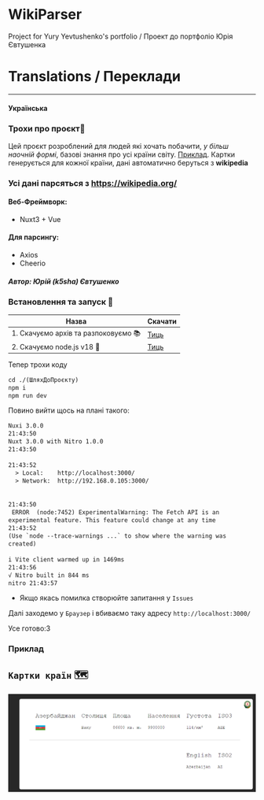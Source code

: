 # WikiParser
 Project for Yury Yevtushenko's portfolio / Проект до портфоліо Юрія Євтушенка
 
 # Translations / Переклади 
 _________________
 
 #### Українська


### Трохи про проєкт📑

Цей проєкт розроблений для людей які хочать побачити, *у більш наочній формі*, базові знання про усі країни світу. [Приклад](#Приклад). Картки генерується для кожної країни, дані автоматично беруться з **wikipedia**

### Усі дані парсяться з https://wikipedia.org/

#### Веб-Фреймворк:
- Nuxt3 + Vue

#### Для парсингу:
- Axios
- Cheerio

##### Автор: Юрій (k5sha) Євтушенко

### Встановлення та запуск 📃
| Назва  | Скачати  | 
|---|---|
| 1. Скачуємо архів та разпоковуємо 📚|  [Тиць](/k5sha/WikiParser/archive/refs/heads/main.zip "Скачати Архів") | 
| 2. Скачуємо node.js v18 🧶   |  [Тиць](https://nodejs.org/uk/ "Скачати Node.js") |

Тепер трохи коду
```
cd ./(ШляхДоПроєкту)
npm i
npm run dev
```
Повино вийти щось на плані такого:
```
Nuxi 3.0.0                                                                                                                   21:43:50
Nuxt 3.0.0 with Nitro 1.0.0                                                                                                  21:43:50
                                                                                                                             21:43:52
  > Local:    http://localhost:3000/
  > Network:  http://192.168.0.105:3000/

                                                                                                                             21:43:50  
 ERROR  (node:7452) ExperimentalWarning: The Fetch API is an experimental feature. This feature could change at any time     21:43:52
(Use `node --trace-warnings ...` to show where the warning was created)

i Vite client warmed up in 1469ms                                                                                            21:43:56
√ Nitro built in 844 ms                                                                                                nitro 21:43:57

```
* Якщо якась помилка створюйте запитання у  `Issues`

Далі заходемо у `Браузер` і вбиваємо таку адресу `http://localhost:3000/`

Усе готово:3

### Приклад 
## `Картки країн` 🗺
![Card](card.png)
